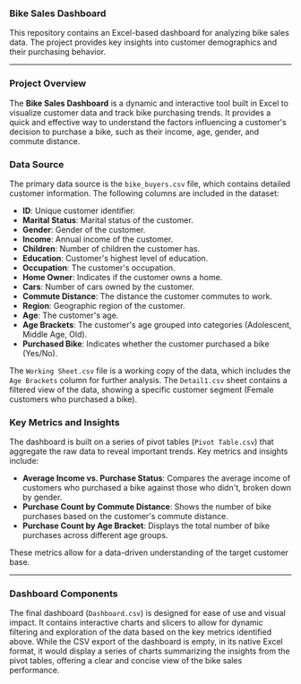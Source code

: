 ### Bike Sales Dashboard

This repository contains an Excel-based dashboard for analyzing bike sales data. The project provides key insights into customer demographics and their purchasing behavior.

---

### Project Overview

The **Bike Sales Dashboard** is a dynamic and interactive tool built in Excel to visualize customer data and track bike purchasing trends. It provides a quick and effective way to understand the factors influencing a customer's decision to purchase a bike, such as their income, age, gender, and commute distance.

### Data Source

The primary data source is the `bike_buyers.csv` file, which contains detailed customer information. The following columns are included in the dataset:

* **ID**: Unique customer identifier.
* **Marital Status**: Marital status of the customer.
* **Gender**: Gender of the customer.
* **Income**: Annual income of the customer.
* **Children**: Number of children the customer has.
* **Education**: Customer's highest level of education.
* **Occupation**: The customer's occupation.
* **Home Owner**: Indicates if the customer owns a home.
* **Cars**: Number of cars owned by the customer.
* **Commute Distance**: The distance the customer commutes to work.
* **Region**: Geographic region of the customer.
* **Age**: The customer's age.
* **Age Brackets**: The customer's age grouped into categories (Adolescent, Middle Age, Old).
* **Purchased Bike**: Indicates whether the customer purchased a bike (Yes/No).

The `Working Sheet.csv` file is a working copy of the data, which includes the `Age Brackets` column for further analysis. The `Detail1.csv` sheet contains a filtered view of the data, showing a specific customer segment (Female customers who purchased a bike).

### Key Metrics and Insights

The dashboard is built on a series of pivot tables (`Pivot Table.csv`) that aggregate the raw data to reveal important trends. Key metrics and insights include:

* **Average Income vs. Purchase Status**: Compares the average income of customers who purchased a bike against those who didn't, broken down by gender.
* **Purchase Count by Commute Distance**: Shows the number of bike purchases based on the customer's commute distance.
* **Purchase Count by Age Bracket**: Displays the total number of bike purchases across different age groups.

These metrics allow for a data-driven understanding of the target customer base.

---

### Dashboard Components

The final dashboard (`Dashboard.csv`) is designed for ease of use and visual impact. It contains interactive charts and slicers to allow for dynamic filtering and exploration of the data based on the key metrics identified above. While the CSV export of the dashboard is empty, in its native Excel format, it would display a series of charts summarizing the insights from the pivot tables, offering a clear and concise view of the bike sales performance.
